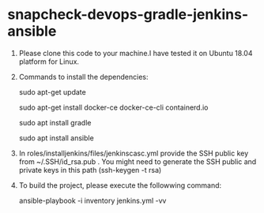# snapcheck-devops-gradle-jenkins-ansible
1. Please clone this code to your machine.I have tested it on  Ubuntu 18.04 platform for Linux.

2. Commands to install the dependencies:

    sudo apt-get update

    sudo apt-get install docker-ce docker-ce-cli containerd.io

    sudo apt install gradle

    sudo apt install ansible

3. In roles/installjenkins/files/jenkinscasc.yml provide the SSH public key from ~/.SSH/id_rsa.pub . You might need to generate the SSH public and private keys in this path (ssh-keygen -t rsa)

4. To build the project, please execute the followwing command:

    ansible-playbook -i inventory jenkins.yml -vv
